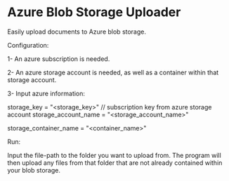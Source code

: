 # Azure Blob Storage Uploader
Easily upload documents to Azure blob storage.
  
  
Configuration:

1- An azure subscription is needed.

2- An azure storage account is needed, as well as a container within that storage account. 

3- Input azure information:
    
   storage_key = "<storage_key>" // subscription key from azure storage account
   storage_account_name = "<storage_account_name>"
    
   storage_container_name = "<container_name>"


Run:

Input the file-path to the folder you want to upload from. The program will then upload 
any files from that folder that are not already contained within your blob storage. 
  
  
  
  
